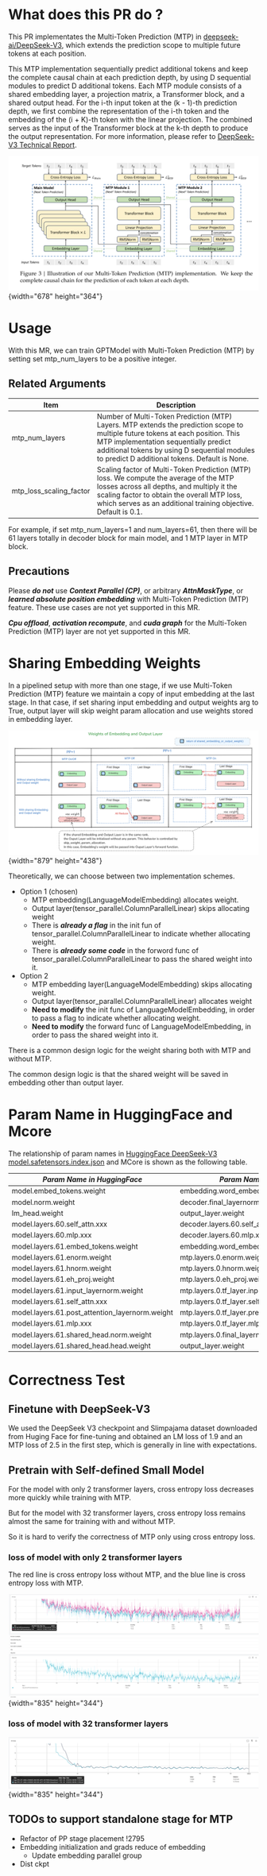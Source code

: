 # What does this PR do ?

This PR implementates the Multi-Token Prediction (MTP) in [deepseek-ai/DeepSeek-V3](https://github.com/deepseek-ai/DeepSeek-V3), which extends the prediction scope to multiple future tokens at each position.

This MTP implementation sequentially predict additional tokens and keep the complete causal chain at each prediction depth, by using D sequential modules to predict D additional tokens. Each MTP module consists of a shared embedding layer, a projection matrix, a Transformer block, and a shared output head. For the i-th input token at the (k - 1)-th prediction depth, we first combine the representation of the i-th token and the embedding of the (i + K)-th token with the linear projection. The combined serves as the input of the Transformer block at the k-th depth to produce the output representation. For more information, please refer to [DeepSeek-V3 Technical Report](https://github.com/deepseek-ai/DeepSeek-V3/blob/main/DeepSeek_V3.pdf).

![image.png](./images/2628-1.png){width=&quot;678&quot; height=&quot;364&quot;}

# Usage

With this MR, we can train GPTModel with Multi-Token Prediction (MTP) by setting set mtp_num_layers to be a positive integer.

## Related Arguments

| Item | Description |
|------|-------------|
| mtp_num_layers | Number of Multi-Token Prediction (MTP) Layers. MTP extends the prediction scope to multiple future tokens at each position. This MTP implementation sequentially predict additional tokens by using D sequential modules to predict D additional tokens. Default is None. |
| mtp_loss_scaling_factor | Scaling factor of Multi-Token Prediction (MTP) loss. We compute the average of the MTP losses across all depths, and multiply it the scaling factor to obtain the overall MTP loss, which serves as an additional training objective. Default is 0.1. |

For example, if set mtp_num_layers=1 and num_layers=61, then there will be 61 layers totally in decoder block for main model, and 1 MTP layer in MTP block.

## Precautions

Please **_do not_** use **_Context Parallel (CP)_**, or arbitrary **_AttnMaskType_**, or **_learned absolute position embedding_** with Multi-Token Prediction (MTP) feature. These use cases are not yet supported in this MR.

**_Cpu offload_**, **_activation recompute_**, and **_cuda graph_** for the Multi-Token Prediction (MTP) layer are not yet supported in this MR.

# Sharing Embedding Weights

In a pipelined setup with more than one stage, if we use Multi-Token Prediction (MTP) feature we maintain a copy of input embedding at the last stage. In that case, if set sharing input embedding and output weights arg to True, output layer will skip weight param allocation and use weights stored in embedding layer.

![image.png](./images/2628-2.png){width=&quot;879&quot; height=&quot;438&quot;}

Theoretically, we can choose between two implementation schemes.

* Option 1 (chosen)
  * MTP embedding(LanguageModelEmbedding) allocates weight.
  * Output layer(tensor_parallel.ColumnParallelLinear) skips allocating weight
  * There is **_already a flag_** in the init fun of tensor_parallel.ColumnParallelLinear to indicate whether allocating weight.
  * There is **_already some code_** in the forword func of tensor_parallel.ColumnParallelLinear to pass the shared weight into it.
* Option 2
  * MTP embedding layer(LanguageModelEmbedding) skips allocating weight.
  * Output layer(tensor_parallel.ColumnParallelLinear) allocates weight
  * **Need to modify** the init func of LanguageModelEmbedding, in order to pass a flag to indicate whether allocating weight.
  * **Need to modify** the forward func of LanguageModelEmbedding, in order to pass the shared weight into it.

There is a common design logic for the weight sharing both with MTP and without MTP.

The common design logic is that the shared weight will be saved in embedding other than output layer.

# Param Name in HuggingFace and Mcore

The relationship of param names in [HuggingFace DeepSeek-V3 model.safetensors.index.json](https://huggingface.co/deepseek-ai/DeepSeek-V3/blob/main/model.safetensors.index.json) and MCore is shown as the following table.

|**_Param Name in HuggingFace_** | **_Param Name in Mcore_**|
|--|--|
|model.embed_tokens.weight|embedding.word_embeddings.weight|
|model.norm.weight|decoder.final_layernorm.weight|
|lm_head.weight|output_layer.weight|
|model.layers.60.self_attn.xxx|decoder.layers.60.self_attention.xxx|
|model.layers.60.mlp.xxx|decoder.layers.60.mlp.xxx|
|model.layers.61.embed_tokens.weight|embedding.word_embeddings.weight|
|model.layers.61.enorm.weight|mtp.layers.0.enorm.weight|
|model.layers.61.hnorm.weight|mtp.layers.0.hnorm.weight|
|model.layers.61.eh_proj.weight|mtp.layers.0.eh_proj.weight|
|model.layers.61.input_layernorm.weight|mtp.layers.0.tf_layer.input_layernorm.weight|
|model.layers.61.self_attn.xxx|mtp.layers.0.tf_layer.self_attention.xxx|
|model.layers.61.post_attention_layernorm.weight|mtp.layers.0.tf_layer.pre_mlp_layernorm.weight|
|model.layers.61.mlp.xxx|mtp.layers.0.tf_layer.mlp.xxx|
|model.layers.61.shared_head.norm.weight|mtp.layers.0.final_layernorm.weight|
|model.layers.61.shared_head.head.weight|output_layer.weight|

# Correctness Test

## Finetune with DeepSeek-V3

We used the DeepSeek V3 checkpoint and Slimpajama dataset downloaded from Huging Face for fine-tuning and obtained an LM loss of 1.9 and an MTP loss of 2.5 in the first step, which is generally in line with expectations.

## Pretrain with Self-defined Small Model

For the model with only 2 transformer layers, cross entropy loss decreases more quickly while training with MTP.

But for the model with 32 transformer layers, cross entropy loss remains almost the same for training with and without MTP.

So it is hard to verify the correctness of MTP only using cross entropy loss.

### loss of model with only 2 transformer layers

The red line is cross entropy loss without MTP, and the blue line is cross entropy loss with MTP.

![image.png](./images/2628-3.png){width=&quot;835&quot; height=&quot;344&quot;}

### loss of model with 32 transformer layers

![image.png](./images/2628-4.png){width=&quot;835&quot; height=&quot;344&quot;}

## 

## TODOs to support standalone stage for MTP

* Refactor of PP stage placement !2795
* Embedding initialization and grads reduce of embedding
  * Update embedding parallel group
* Dist ckpt
